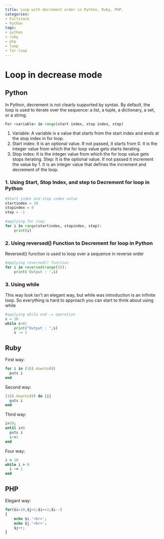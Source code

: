 ```yaml
---
title: Loop with decrement order in Python, Ruby, PHP.
categories:
- Fullstack
- Python
tags:
- python
- ruby
- php
- loop
- for-loop
---
```


# Loop in decrease mode
## Python
In Python, decrement is not clearly supported by syntax.
By default, the loop is used to iterate over the sequence: a list, a tuple, a dictionary, a set, or a string.
```python
For <variable> in range(start index, stop index, step) 
```
1. Variable: A variable is a value that starts from the start index and ends at the stop index in for loop.
1. Start index: It is an optional value. If not passed, it starts from 0. It is the integer value from which the for loop value gets starts iterating.
1. Stop index: It is the integer value from which the for loop value gets stops iterating.
Step: It is the optional value. If not passed it increment the value by 1. It is an integer value that defines the increment and decrement of the loop.
	
### 1. Using Start, Stop Index, and step to Decrement for loop in Python 
```python
#Start index and stop index value
startindex = 10
stopindex = 0
step = -1
 
#applying for loop
for i in range(startindex, stopindex, step):
    print(i)
```
### 2. Using reversed() Function to Decrement for loop in Python
Reversed() function is used to loop over a sequence in reverse order
```python
#applying reversed() function 
for i in reversed(range(5)):
    print('Output : ',i)
```
### 3. Using while
This way look isn't an elegant way, but while was introduction is an infinite loop. So everything is hard to approach you can start to think about using while
```py
#applying while and -= operation
s = 10
while s>0:
    print("Output : ",s)
    s -= 1
```
## Ruby
First way:
```ruby
for i in (10).downto(0)
  puts i
end
```
Second way:
```ruby
(10).downto(0) do |i|
  puts i
end
```
Third way:
```ruby
i=10;
until i<0
  puts i
  i-=1
end
```
Four way:
```ruby
i = 10
while i > 0
  i -= 1
end
```
## PHP
Elegant way:
```php
for($i=10,$j=1;$i>=1;$i--)
{
    echo $i.'<br>';
    echo $j.'<br>';
    $j++;
}
```
